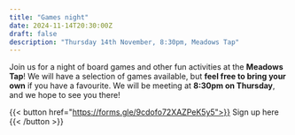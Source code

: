 ```yaml
---
title: "Games night"
date: 2024-11-14T20:30:00Z
draft: false
description: "Thursday 14th November, 8:30pm, Meadows Tap"
---
```


Join us for a night of board games and other fun activities at the **Meadows Tap**! We will have a selection of games available, but **feel free to bring your own** if you have a favourite. We will be meeting at **8:30pm on Thursday**, and we hope to see you there!


{{< button href="https://forms.gle/9cdofo72XAZPeK5y5">}}
Sign up here
{{< /button >}}